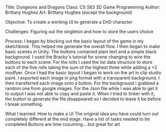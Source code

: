 Title: Dungeons and Dragons 
Class: CS 583 3D Game Programming
Author: Brittany Hughes 
Art: Brittany Hughes (except the background)

Objective: To create a working UI to generate a DnD character 

Challenges: 
Figuring out the singleton and how to store the users choice 

Process: 
I began by blocking out the basic layout of the game in my sketchbook. This helped me generate the overall flow. I then began to 
make basic scenes in Unity. The buttons contained plain text and a simple black background. I used the Bracky's tutorial for 
scene changing to wire the buttons to each scene. For the rolls I used the list data structure to store each of the five rolls 
taking the sum of the highest three while adding  a +2 modfyer. 
Once I had the basic layout I began to work on the art in clip studio paint. I exported each image in png format with 
a transparent background. I then transferred each image onto a button. For the background I grabbed a random one from google images. 
For the Json file while I was able to get it to output I was not able to copy and paste it. When I tried to tinker with it, the button to
generate the file disappeared so I decided to leave it be before I break something. 

What I learned: 
How to make a UI
The original idea you have could turn out completely different at the end stage. 
Have a list of tasks needed to be completed 
Buttons are time cosuming....but great for art
